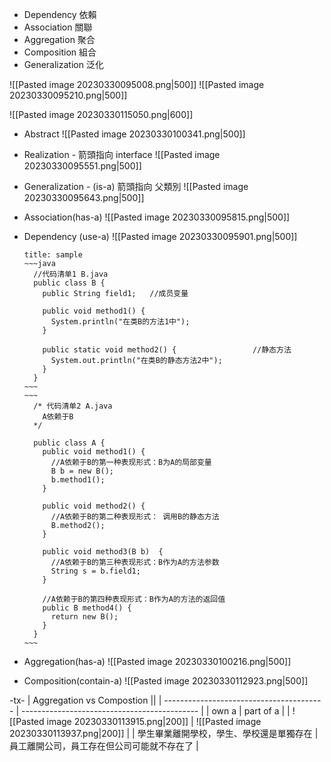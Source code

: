 -   Dependency 依賴
-   Association 關聯
-   Aggregation 聚合
-   Composition 組合
-  Generalization 泛化

![[Pasted image 20230330095008.png|500]]
![[Pasted image 20230330095210.png|500]]

![[Pasted image 20230330115050.png|600]]

* Abstract
  ![[Pasted image 20230330100341.png|500]]
* Realization  -  箭頭指向 interface
  ![[Pasted image 20230330095551.png|500]]
* Generalization -  (is-a)  箭頭指向 父類別
  ![[Pasted image 20230330095643.png|500]]
* Association(has-a)
  ![[Pasted image 20230330095815.png|500]]
* Dependency (use-a)
  ![[Pasted image 20230330095901.png|500]]
  ```ad-note
  title: sample
  ~~~java
  	//代码清单1 B.java
	public class B {
	  public String field1;   //成员变量
	
	  public void method1() {
	    System.println("在类B的方法1中");
	  }
	
	  public static void method2() {                 //静态方法
	    System.out.println("在类B的静态方法2中");
	  }
	}
  ~~~
  ~~~
  	/* 代码清单2 A.java
	  A依赖于B
	*/
	
	public class A {
	  public void method1() {
	    //A依赖于B的第一种表现形式：B为A的局部变量
	    B b = new B();
	    b.method1();
	  }
	
	  public void method2() {
	    //A依赖于B的第二种表现形式： 调用B的静态方法
	    B.method2();
	  }
	
	  public void method3(B b)  {
	    //A依赖于B的第三种表现形式：B作为A的方法参数
	    String s = b.field1;
	  }
	
	  //A依赖于B的第四种表现形式：B作为A的方法的返回值
	  public B method4() {
	    return new B();
	  }
	}
  ~~~
	```

* Aggregation(has-a)
  ![[Pasted image 20230330100216.png|500]]
* Composition(contain-a)
  ![[Pasted image 20230330112923.png|500]]

-tx-
| Aggregation vs Compostion                                   || 
| ---------------------------------------- | -------------------------------------------- |
| own a                                    | part of a                                    |
| ![[Pasted image 20230330113915.png\|200]]     | ![[Pasted image 20230330113937.png\|200]]         |
| 學生畢業離開學校，學生、學校還是單獨存在 | 員工離開公司，員工存在但公司可能就不存在了 |